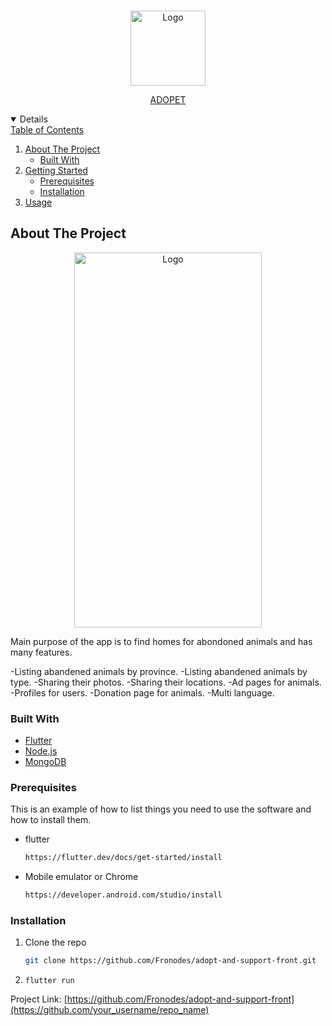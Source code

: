 <!-- PROJECT LOGO -->
<br />
<p align="center">
<img src="https://cdn.discordapp.com/attachments/831943870375264267/833354450973360188/PugLogo_1.png" alt="Logo" width="120" height="120">
  </p>
<p align="center">
  <a href="https://github.com/Fronodes/adopt-and-support-front>
    
  </a>

  <h3 align="center">ADOPET</h3>


<!-- TABLE OF CONTENTS -->
<details open="open">
  <summary>Table of Contents</summary>
  <ol>
    <li>
      <a href="#about-the-project">About The Project</a>
      <ul>
        <li><a href="#built-with">Built With</a></li>
      </ul>
    </li>
    <li>
      <a href="#getting-started">Getting Started</a>
      <ul>
        <li><a href="#prerequisites">Prerequisites</a></li>
        <li><a href="#installation">Installation</a></li>
      </ul>
    </li>
    <li><a href="#usage">Usage</a></li>
  </ol>
</details>



<!-- ABOUT THE PROJECT -->
## About The Project
<p align="center">
<img src="https://cdn.discordapp.com/attachments/831943870375264267/833356280172511262/Screenshot_2021-04-18-18-00-02-818_com.sambapos.cio.jpg" alt="Logo" width="300" height="600" ></p>

Main purpose of the app is to find homes for abondoned animals and has many features.

-Listing abandened animals by province.
-Listing abandened animals by type.
-Sharing their photos.
-Sharing their locations.
-Ad pages for animals.
-Profiles for users.
-Donation page for animals.
-Multi language.

### Built With

* [Flutter](https://flutter.dev)
* [Node.js](https://nodejs.dev/)
* [MongoDB](https://www.mongodb.com/)


### Prerequisites

This is an example of how to list things you need to use the software and how to install them.
* flutter
  ```sh
  https://flutter.dev/docs/get-started/install
  ```
* Mobile emulator or Chrome
   ```sh
  https://developer.android.com/studio/install
  ```
### Installation

1. Clone the repo
   ```sh
   git clone https://github.com/Fronodes/adopt-and-support-front.git
   ```
2. ``` flutter run ```







Project Link: [https://github.com/Fronodes/adopt-and-support-front](https://github.com/your_username/repo_name)

